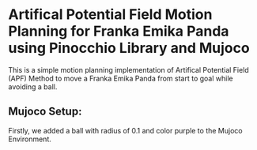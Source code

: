 # Artifical Potential Field Motion Planning for Franka Emika Panda using Pinocchio Library and Mujoco

This is a simple motion planning implementation of Artifical Potential Field (APF) Method to move a Franka Emika Panda from start to goal while avoiding a ball.

## Mujoco Setup:
Firstly, we added a ball with radius of 0.1 and color purple to the Mujoco Environment.